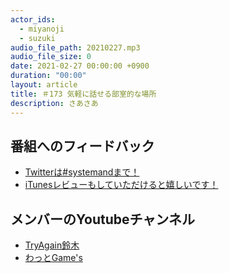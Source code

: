 ```yaml
---
actor_ids:
  - miyanoji
  - suzuki
audio_file_path: 20210227.mp3
audio_file_size: 0
date: 2021-02-27 00:00:00 +0900
duration: "00:00"
layout: article
title: ＃173 気軽に話せる部室的な場所
description: さあさあ
---
```

## 番組へのフィードバック
* [Twitterは#systemandまで！](https://twitter.com/search?q=%23systemand)
* [iTunesレビューもしていただけると嬉しいです！](https://itunes.apple.com/jp/podcast/systemand-online/id1205168408?mt=2)

## メンバーのYoutubeチャンネル
* [TryAgain鈴木](https://www.youtube.com/channel/UCEyw4pWNI8M4Sg1bF1um5PQ)
* [わっとGame's](https://www.youtube.com/channel/UCd5bf_tDgYMtbKbnGNSW7-Q)

